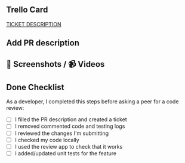 ## Trello Card

[TICKET DESCRIPTION](https://trello.com/c/TICKET-ID)

## Add PR description

<!-- Add the description -->

## 📸 Screenshots / 📹 Videos

<!-- Upload screenshots or videos -->

## Done Checklist

As a developer, I completed this steps before asking a peer for a code review:

- [ ] I filled the PR description and created a ticket
- [ ] I removed commented code and testing logs
- [ ] I reviewed the changes I'm submitting
- [ ] I checked my code locally
- [ ] I used the review app to check that it works
- [ ] I added/updated unit tests for the feature
